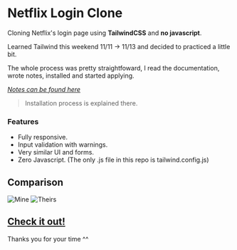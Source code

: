 # Netflix Login Clone

Cloning Netflix's login page using **TailwindCSS** and **no javascript**.

Learned Tailwind this weekend 11/11 -> 11/13 and decided to practiced a little bit.

The whole process was pretty straightfoward, I read the documentation, wrote notes, installed and started applying.

_[Notes can be found here](https://gabriel-araujo.notion.site/Tailwind-CSS-963977a7dc454706bf44789d4ac0d56f)_

> Installation process is explained there.

### Features

- Fully responsive.
- Input validation with warnings.
- Very similar UI and forms.
- Zero Javascript. (The only .js file in this repo is tailwind.config.js)

## Comparison

![Mine](https://gabrielaraujo.xyz/netflix/comparison/mine_edit.png)
![Theirs](https://gabrielaraujo.xyz/netflix/comparison/theirs_edit.png)

## [**Check it out!**](https://gabrielaraujo.xyz/netflix)

Thanks you for your time ^^
